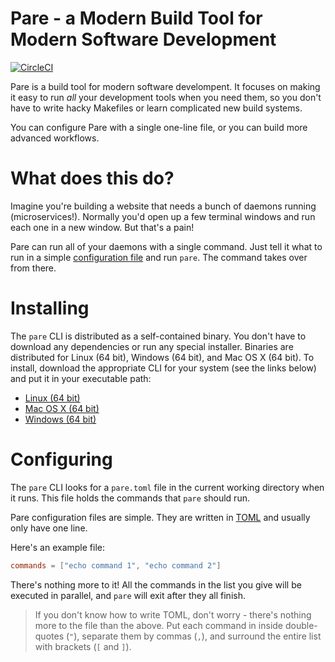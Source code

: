 # Pare - a Modern Build Tool for Modern Software Development

[![CircleCI](https://circleci.com/gh/arschles/pare.svg?style=svg)](https://circleci.com/gh/arschles/pare)

Pare is a build tool for modern software develompent. It focuses on making it easy to run _all_ your development
tools when you need them, so you don't have to write hacky Makefiles or learn complicated new build systems.

You can configure Pare with a single one-line file, or you can build more advanced workflows.

# What does this do?

Imagine you're building a website that needs a bunch of daemons running (microservices!). Normally
you'd open up a few terminal windows and run each one in a new window. But that's a pain!

Pare can run all of your daemons with a single command. Just tell it what to run in a simple 
[configuration file](#configuring) and run `pare`. The command takes over from there.

# Installing

The `pare` CLI is distributed as a self-contained binary. You don't have to download any
dependencies or run any special installer. Binaries are distributed for Linux (64 bit),
Windows (64 bit), and Mac OS X (64 bit). To install, download the appropriate CLI
for your system (see the links below) and put it in your executable path:

- [Linux (64 bit)](https://storage.googleapis.com/pare-cli/pare_linux_amd64)
- [Mac OS X (64 bit)](https://storage.googleapis.com/pare-cli/pare_darwin_amd64)
- [Windows (64 bit)](https://storage.googleapis.com/pare-cli/pare_windows_amd64.exe)

# Configuring

The `pare` CLI looks for a `pare.toml` file in the current working directory when it runs. This file
holds the commands that `pare` should run.

Pare configuration files are simple. They are written in [TOML](https://github.com/toml-lang/toml) and usually only 
have one line.

Here's an example file:

```toml
commands = ["echo command 1", "echo command 2"]
```

There's nothing more to it! All the commands in the list you give will be executed in parallel, and `pare`
will exit after they all finish.

>If you don't know how to write TOML, don't worry - there's nothing more to the file than the above. Put each command in inside double-quotes (`"`), separate them by commas (`,`), and surround the entire list with brackets (`[` and `]`).

